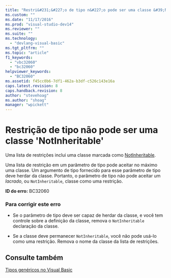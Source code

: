 ```yaml
---
title: "Restri&#231;&#227;o de tipo n&#227;o pode ser uma classe &#39;NotInheritable&#39; | Microsoft Docs"
ms.custom: ""
ms.date: "11/17/2016"
ms.prod: "visual-studio-dev14"
ms.reviewer: ""
ms.suite: ""
ms.technology: 
  - "devlang-visual-basic"
ms.tgt_pltfrm: ""
ms.topic: "article"
f1_keywords: 
  - "vbc32060"
  - "bc32060"
helpviewer_keywords: 
  - "BC32060"
ms.assetid: f45cc0b6-7df1-462a-b3df-c526c143e16a
caps.latest.revision: 8
caps.handback.revision: 8
author: "stevehoag"
ms.author: "shoag"
manager: "wpickett"
---
```

# Restri&#231;&#227;o de tipo n&#227;o pode ser uma classe &#39;NotInheritable&#39;
Uma lista de restrições inclui uma classe marcada como [NotInheritable](../../visual-basic/language-reference/modifiers/notinheritable.md).  
  
 Uma lista de restrição em um parâmetro de tipo pode aceitar no máximo uma classe. Um argumento de tipo fornecido para esse parâmetro de tipo deve herdar da classe. Portanto, o parâmetro de tipo não pode aceitar um *lacrado*, ou `NotInheritable`, classe como uma restrição.  
  
 **ID do erro:** BC32060  
  
### Para corrigir este erro  
  
-   Se o parâmetro de tipo deve ser capaz de herdar da classe, e você tem controle sobre a definição da classe, remova o `NotInheritable` declaração da classe.  
  
-   Se a classe deve permanecer `NotInheritable`, você não pode usá\-lo como uma restrição. Remova o nome da classe da lista de restrições.  
  
## Consulte também  
 [Tipos genéricos no Visual Basic](../../visual-basic/programming-guide/language-features/data-types/generic-types.md)